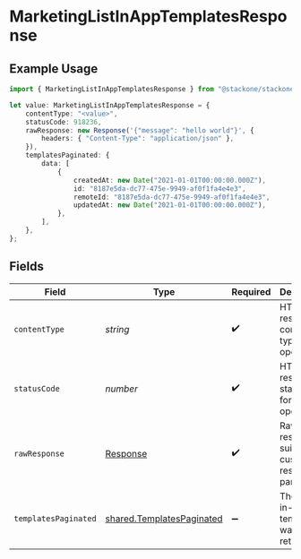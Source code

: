 # MarketingListInAppTemplatesResponse

## Example Usage

```typescript
import { MarketingListInAppTemplatesResponse } from "@stackone/stackone-client-ts/sdk/models/operations";

let value: MarketingListInAppTemplatesResponse = {
    contentType: "<value>",
    statusCode: 918236,
    rawResponse: new Response('{"message": "hello world"}', {
        headers: { "Content-Type": "application/json" },
    }),
    templatesPaginated: {
        data: [
            {
                createdAt: new Date("2021-01-01T00:00:00.000Z"),
                id: "8187e5da-dc77-475e-9949-af0f1fa4e4e3",
                remoteId: "8187e5da-dc77-475e-9949-af0f1fa4e4e3",
                updatedAt: new Date("2021-01-01T00:00:00.000Z"),
            },
        ],
    },
};
```

## Fields

| Field                                                                         | Type                                                                          | Required                                                                      | Description                                                                   |
| ----------------------------------------------------------------------------- | ----------------------------------------------------------------------------- | ----------------------------------------------------------------------------- | ----------------------------------------------------------------------------- |
| `contentType`                                                                 | *string*                                                                      | :heavy_check_mark:                                                            | HTTP response content type for this operation                                 |
| `statusCode`                                                                  | *number*                                                                      | :heavy_check_mark:                                                            | HTTP response status code for this operation                                  |
| `rawResponse`                                                                 | [Response](https://developer.mozilla.org/en-US/docs/Web/API/Response)         | :heavy_check_mark:                                                            | Raw HTTP response; suitable for custom response parsing                       |
| `templatesPaginated`                                                          | [shared.TemplatesPaginated](../../../sdk/models/shared/templatespaginated.md) | :heavy_minus_sign:                                                            | The list of in-app templates was retrieved.                                   |